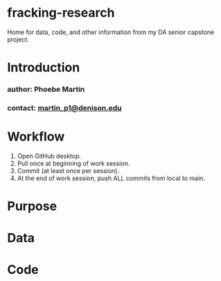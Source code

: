 # fracking-research
 Home for data, code, and other information from my DA senior capstone project.

# Introduction
### author: Phoebe Martin
### contact: martin_p1@denison.edu

# Workflow
1. Open GitHub desktop.
2. Pull once at beginning of work session.
3. Commit (at least once per session).
4. At the end of work session, push ALL commits from local to main.

# Purpose

# Data

# Code
